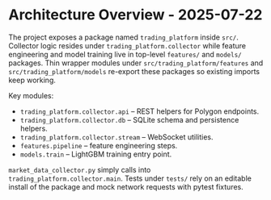 # Architecture Overview - 2025-07-22

The project exposes a package named `trading_platform` inside `src/`. Collector
logic resides under `trading_platform.collector` while feature engineering and
model training live in top-level `features/` and `models/` packages. Thin
wrapper modules under `src/trading_platform/features` and
`src/trading_platform/models` re-export these packages so existing imports keep
working.

Key modules:
- `trading_platform.collector.api` – REST helpers for Polygon endpoints.
- `trading_platform.collector.db` – SQLite schema and persistence helpers.
- `trading_platform.collector.stream` – WebSocket utilities.
- `features.pipeline` – feature engineering steps.
- `models.train` – LightGBM training entry point.

`market_data_collector.py` simply calls into `trading_platform.collector.main`.
Tests under `tests/` rely on an editable install of the package and mock network
requests with pytest fixtures.
